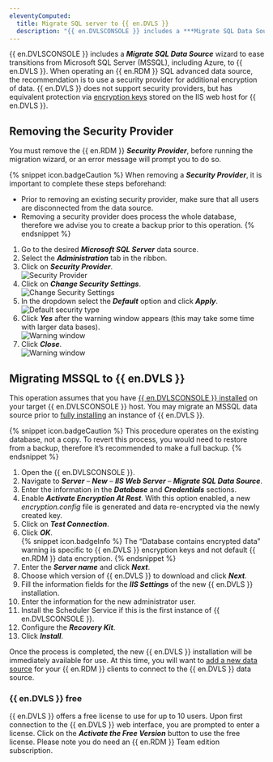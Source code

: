 ```yaml
---
eleventyComputed:
  title: Migrate SQL server to {{ en.DVLS }}
  description: "{{ en.DVLSCONSOLE }} includes a ***Migrate SQL Data Source*** wizard to ease transitions from Microsoft SQL Server (MSSQL), including Azure, to {{ en.DVLS }}."
---
```

{{ en.DVLSCONSOLE }} includes a ***Migrate SQL Data Source*** wizard to ease transitions from Microsoft SQL Server (MSSQL), including Azure, to {{ en.DVLS }}. When operating an {{ en.RDM }} SQL advanced data source, the recommendation is to use a security provider for additional encryption of data. {{ en.DVLS }} does not support security providers, but has equivalent protection via [encryption keys](/kb/devolutions-server/how-to-articles/manage-encryption-keys/) stored on the IIS web host for {{ en.DVLS }}.

## Removing the Security Provider
You must remove the {{ en.RDM }} ***Security Provider***, before running the migration wizard, or an error message will prompt you to do so.

{% snippet icon.badgeCaution %}
When removing a ***Security Provider***, it is important to complete these steps beforehand:
* Prior to removing an existing security provider, make sure that all users are disconnected from the data source.
* Removing a security provider does process the whole database, therefore we advise you to create a backup prior to this operation.
{% endsnippet %}

1. Go to the desired ***Microsoft SQL Server*** data source.
1. Select the ***Administration*** tab in the ribbon.
1. Click on ***Security Provider***.  
![Security Provider](https://cdnweb.devolutions.net/docs/en/kb/RDMW0009_2024_1.png)
1. Click on ***Change Security Settings***.  
![Change Security Settings](https://cdnweb.devolutions.net/docs/en/kb/RDMW0010_2024_1.png)
1. In the dropdown select the ***Default*** option and click ***Apply***.  
![Default security type](https://cdnweb.devolutions.net/docs/en/kb/RDMW0011_2024_1.png)
1. Click ***Yes*** after the warning window appears (this may take some time with larger data bases).  
![Warning window](https://cdnweb.devolutions.net/docs/en/kb/RDMW0012_2024_1.png)
1. Click ***Close***.  
![Warning window](https://cdnweb.devolutions.net/docs/en/kb/RDMW0012_2024_1.png)

## Migrating MSSQL to {{ en.DVLS }}
This operation assumes that you have [{{ en.DVLSCONSOLE }} installed](https://devolutions.net/server/home/download) on your target {{ en.DVLSCONSOLE }} host. You may migrate an MSSQL data source prior to [fully installing](/server/installation/) an instance of {{ en.DVLS }}.

{% snippet icon.badgeCaution %}
This procedure operates on the existing database, not a copy. To revert this process, you would need to restore from a backup, therefore it’s recommended to make a full backup.
{% endsnippet %}

1. Open the {{ en.DVLSCONSOLE }}.
1. Navigate to ***Server*** – ***New*** – ***IIS Web Server*** – ***Migrate SQL Data Source***.  
1. Enter the information in the ***Database*** and ***Credentials*** sections.  
1. Enable ***Activate Encryption At Rest***. With this option enabled, a new *encryption.config* file is generated and data re-encrypted via the newly created key.
1. Click on ***Test Connection***.
1. Click ***OK***.  
   {% snippet icon.badgeInfo %}
   The “Database contains encrypted data” warning is specific to {{ en.DVLS }} encryption keys and not default {{ en.RDM }} data encryption.
   {% endsnippet %}
1. Enter the ***Server name*** and click ***Next***.  
1. Choose which version of {{ en.DVLS }} to download and click ***Next***.  
1. Fill the information fields for the ***IIS Settings*** of the new {{ en.DVLS }} installation.  
1. Enter the information for the new administrator user.  
1. Install the Scheduler Service if this is the first instance of {{ en.DVLSCONSOLE }}.  
1. Configure the ***Recovery Kit***.
1. Click ***Install***.  

Once the process is completed, the new {{ en.DVLS }} installation will be immediately available for use. At this time, you will want to [add a new data source](/rdm/commands/file/data-sources/) for your {{ en.RDM }} clients to connect to the {{ en.DVLS }} data source.

### {{ en.DVLS }} free
{{ en.DVLS }} offers a free license to use for up to 10 users. Upon first connection to the {{ en.DVLS }} web interface, you are prompted to enter a license. Click on the ***Activate the Free Version*** button to use the free license. Please note you do need an {{ en.RDM }} Team edition subscription.
